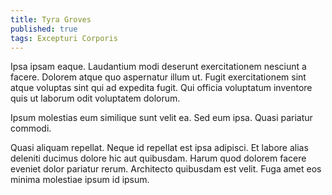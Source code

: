 ```yaml
---
title: Tyra Groves
published: true
tags: Excepturi Corporis
---
```


Ipsa ipsam eaque. Laudantium modi deserunt exercitationem nesciunt a facere. Dolorem atque quo aspernatur illum ut. Fugit exercitationem sint atque voluptas sint qui ad expedita fugit. Qui officia voluptatum inventore quis ut laborum odit voluptatem dolorum.

Ipsum molestias eum similique sunt velit ea. Sed eum ipsa. Quasi pariatur commodi.

Quasi aliquam repellat. Neque id repellat est ipsa adipisci. Et labore alias deleniti ducimus dolore hic aut quibusdam. Harum quod dolorem facere eveniet dolor pariatur rerum. Architecto quibusdam est velit. Fuga amet eos minima molestiae ipsum id ipsum.